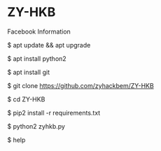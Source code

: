 # ZY-HKB
Facebook Information

$ apt update && apt upgrade

$ apt install python2

$ apt install git

$ git clone https://github.com/zyhackbem/ZY-HKB

$ cd ZY-HKB

$ pip2 install -r requirements.txt

$ python2 zyhkb.py

$ help 
